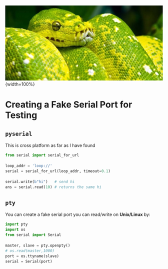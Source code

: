 ![](../pics/python-snake.jpg){width=100%}

# Creating a Fake Serial Port for Testing

## `pyserial`

This is cross platform as far as I have found

```python
from serial import serial_for_url

loop_addr = 'loop://'
serial = serial_for_url(loop_addr, timeout=0.1)

serial.write(b"hi")   # send hi
ans = serial.read(10) # returns the same hi
```

## `pty`

You can create a fake serial port you can read/write on **Unix/Linux** by:

```python
import pty
import os
from serial import Serial

master, slave = pty.openpty()
# os.read(master,1000)
port = os.ttyname(slave)
serial = Serial(port)
```

